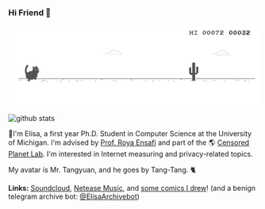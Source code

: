 ### Hi Friend 👋

<!--
**eltsai/eltsai** is a ✨ _special_ ✨ repository because its `README.md` (this file) appears on your GitHub profile.

Here are some ideas to get you started:

- 🔭 I’m currently working on ...
- 🌱 I’m currently learning ...
- 👯 I’m looking to collaborate on ...
- 🤔 I’m looking for help with ...
- 💬 Ask me about ...
- 📫 How to reach me: ...
- 😄 Pronouns: ...
- ⚡ Fun fact: ...
-->

[![cat-rex](https://github.com/eltsai/eltsai/raw/master/assets/cat-rex.gif)](http://home.ustc.edu.cn/~elisa/)

![github stats](https://github-readme-stats.vercel.app/api?username=eltsai&count_private=true&show_icons=true)

🌱I'm Elisa, a first year Ph.D. Student in Computer Science at the University of Michigan. I'm advised by [Prof. Roya Ensafi](https://ensa.fi/) and part of the 🌎 [Censored Planet Lab](https://github.com/censoredplanetm). I'm interested in Internet measuring and privacy-related topics.

My avatar is Mr. Tangyuan, and he goes by Tang-Tang. 🐈

**Links:** [Soundcloud](https://soundcloud.com/elisastayshere), [Netease Music](https://music.163.com/#/artist?id=12158117), and [some comics I drew](https://etsai.site/tags/comics/)! (and a benign telegram archive bot: [@ElisaArchivebot](https://t.me/ElisaArchivebot))









